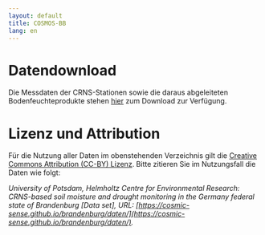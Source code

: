```yaml
---
layout: default
title: COSMOS-BB
lang: en
---
```


# Datendownload

Die Messdaten der CRNS-Stationen sowie die daraus abgeleiteten Bodenfeuchteprodukte stehen [hier](https://b2drop.eudat.eu/s/efStHSPAM8HLc92) zum Download zur Verfügung. 

# Lizenz und Attribution

Für die Nutzung aller Daten im obenstehenden Verzeichnis gilt die [Creative Commons Attribution (CC-BY) Lizenz](https://creativecommons.org/licenses/by/4.0/). Bitte zitieren Sie im Nutzungsfall die Daten wie folgt:

*University of Potsdam, Helmholtz Centre for Environmental Research: CRNS-based soil moisture and drought monitoring in the Germany federal state of Brandenburg [Data set], URL: [https://cosmic-sense.github.io/brandenburg/daten/](https://cosmic-sense.github.io/brandenburg/daten/).*

